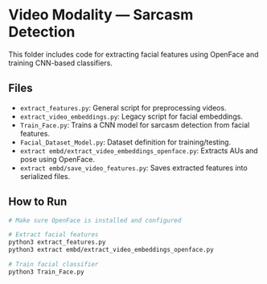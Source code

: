 
# Video Modality — Sarcasm Detection

This folder includes code for extracting facial features using OpenFace and training CNN-based classifiers.

## Files

- `extract_features.py`: General script for preprocessing videos.
- `extract_video_embeddings.py`: Legacy script for facial embeddings.
- `Train_Face.py`: Trains a CNN model for sarcasm detection from facial features.
- `Facial_Dataset_Model.py`: Dataset definition for training/testing.
- `extract embd/extract_video_embeddings_openface.py`: Extracts AUs and pose using OpenFace.
- `extract embd/save_video_features.py`: Saves extracted features into serialized files.

## How to Run

```bash
# Make sure OpenFace is installed and configured

# Extract facial features
python3 extract_features.py
python3 extract embd/extract_video_embeddings_openface.py

# Train facial classifier
python3 Train_Face.py

